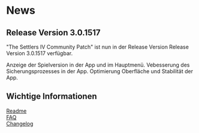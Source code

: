 # News
## Release Version 3.0.1517 
"The Settlers IV Community Patch" ist nun in der Release Version Release Version 3.0.1517 verfügbar.

Anzeige der Spielversion in der App und im Hauptmenü.
Vebesserung des Sicherungsprozesses in der App.
Optimierung Oberfläche und Stabilität der App.


## Wichtige Informationen
[Readme](https://github.com/LitzeYT/Settlers4Patch/blob/master/README.md)   
[FAQ](https://github.com/LitzeYT/Settlers4Patch/blob/master/FAQ.md)  
[Changelog](https://github.com/LitzeYT/Settlers4Patch/blob/master/ChangeLog.md)  
